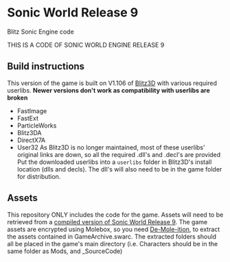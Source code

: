 # Sonic World Release 9
Blitz Sonic Engine code

THIS IS A CODE OF SONIC WORLD ENGINE RELEASE 9
## Build instructions
This version of the game is built on V1.106 of [Blitz3D](https://www.blitzcoder.org/forum/downloads.php) with various required userlibs.
**Newer versions don't work as compatibility with userlibs are broken**
- FastImage
- FastExt
- ParticleWorks
- Blitz3DA
- DirectX7A
- User32
As Blitz3D is no longer maintained, most of these userlibs' original links are down, so all the required .dll's and .decl's are provided
Put the downloaded userlibs into a `userlibs` folder in Blitz3D's install location (dlls and decls).
The dll's will also need to be in the game folder for distribution.

## Assets
This repository ONLY includes the code for the game. Assets will need to be retrieved from a [compiled version of Sonic World Release 9](https://www.mediafire.com/file/jo038klpjdu3c6c/Sonic_World_Release_9.zip/file).
The game assets are encrypted using Molebox, so you need [De-Mole-ition](https://lifeinhex.com/updated-molebox-unpacker/), to extract the assets contained in GameArchive.swarc.
The extracted folders should all be placed in the game's main directory (i.e. Characters should be in the same folder as Mods, and _SourceCode)

